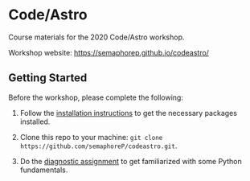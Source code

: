 # Code/Astro
Course materials for the 2020 Code/Astro workshop. 

Workshop website: https://semaphorep.github.io/codeastro/

## Getting Started

Before the workshop, please complete the following:

1. Follow the [installation instructions](https://github.com/semaphoreP/codeastro/blob/master/Day0/INSTALL.md) to get the necessary packages installed. 

2. Clone this repo to your machine: `git clone https://github.com/semaphoreP/codeastro.git`.

3. Do the [diagnostic assignment](https://github.com/semaphoreP/codeastro/blob/master/Day0/diagnostic.ipynb) to get familiarized with some Python fundamentals. 



